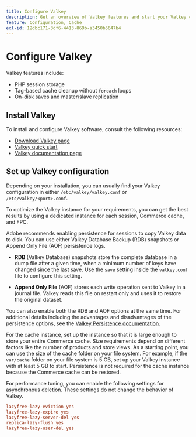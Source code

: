 ```yaml
---
title: Configure Valkey
description: Get an overview of Valkey features and start your Valkey configuration.
feature: Configuration, Cache
exl-id: 12dbc171-3df6-4413-869b-a3450b5647b4
---
```

# Configure Valkey

Valkey features include:

- PHP session storage
- Tag-based cache cleanup without `foreach` loops
- On-disk saves and master/slave replication

## Install Valkey

To install and configure Valkey software, consult the following resources:

- [Download Valkey page](https://valkey.io/download/)
- [Valkey quick start](https://valkey.io/topics/quickstart/)
- [Valkey documentation page](https://valkey.io/docs)

## Set up Valkey configuration

Depending on your installation, you can usually find your Valkey configuration in either `/etc/valkey/valkey.conf` or `/etc/valkey/<port>.conf`.

To optimize the Valkey instance for your requirements, you can get the best results by using a dedicated instance for each session, Commerce cache, and FPC.

Adobe recommends enabling persistence for sessions to copy Valkey data to disk. You can use either Valkey Database Backup (RDB) snapshots or Append Only File (AOF) persistence logs.

- **RDB** (Valkey Database) snapshots store the complete database in a dump file after a given time, when a minimum number of keys have changed since the last save. Use the `save` setting inside the `valkey.conf` file to configure this setting.

- **Append Only File** (AOF) stores each write operation sent to Valkey in a journal file. Valkey reads this file on restart only and uses it to restore the original dataset.

You can also enable both the RDB and AOF options at the same time. For additional details including the advantages and disadvantages of the persistence options, see the [Valkey Persistence documentation](https://valkey.io/topics/persistence/).

For the cache instance, set up the instance so that it is large enough to store your entire Commerce cache. Size requirements depend on different factors like the number of products and store views. As a starting point, you can use the size of the cache folder on your file system. For example, if the `var/cache` folder on your file system is 5 GB, set up your Valkey instance with at least 5 GB to start. Persistence is not required for the cache instance because the Commerce cache can be restored.

For performance tuning, you can enable the following settings for asynchronous deletion. These settings do not change the behavior of Valkey.

```ini
lazyfree-lazy-eviction yes
lazyfree-lazy-expire yes
lazyfree-lazy-server-del yes
replica-lazy-flush yes
lazyfree-lazy-user-del yes
```
